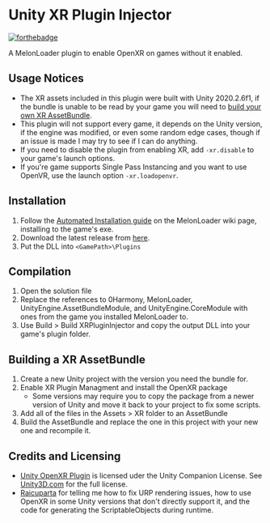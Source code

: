 # Unity XR Plugin Injector

[![forthebadge](https://forthebadge.com/images/badges/works-on-my-machine.svg)](https://forthebadge.com)

 A MelonLoader plugin to enable OpenXR on games without it enabled.

## Usage Notices
- The XR assets included in this plugin were built with Unity 2020.2.6f1, if the bundle is unable to be read by your game you will need to [build your own XR AssetBundle](#building-a-xr-assetbundle).
- This plugin will not support every game, it depends on the Unity version, if the engine was modified, or even some random edge cases, though if an issue is made I may try to see if I can do anything.
- If you need to disable the plugin from enabling XR, add `-xr.disable` to your game's launch options.
- If you're game supports Single Pass Instancing and you want to use OpenVR, use the launch option `-xr.loadopenvr`.

## Installation
1. Follow the [Automated Installation guide](https://melonwiki.xyz/#/?id=automated-installation) on the MelonLoader wiki page, installing to the game's exe.
2. Download the latest release from [here](https://github.com/TrevTV/Unity-XRPluginInjector/releases/latest).
3. Put the DLL into `<GamePath>\Plugins`

## Compilation
1. Open the solution file
2. Replace the references to 0Harmony, MelonLoader, UnityEngine.AssetBundleModule, and UnityEngine.CoreModule with ones from the game you installed MelonLoader to.
3. Use Build > Build XRPluginInjector and copy the output DLL into your game's plugin folder.

## Building a XR AssetBundle
1. Create a new Unity project with the version you need the bundle for.
2. Enable XR Plugin Managment and install the OpenXR package
   - Some versions may require you to copy the package from a newer version of Unity and move it back to your project to fix some scripts.
3. Add all of the files in the Assets > XR folder to an AssetBundle
4. Build the AssetBundle and replace the one in this project with your new one and recompile it.

## Credits and Licensing
- [Unity OpenXR Plugin](https://docs.unity3d.com/Packages/com.unity.xr.openxr@1.4/manual/index.html) is licensed uder the Unity Companion License. See [Unity3D.com](https://unity3d.com/legal/licenses/Unity_Companion_License) for the full license.
- [Raicuparta](https://github.com/Raicuparta/) for telling me how to fix URP rendering issues, how to use OpenXR in some Unity versions that don't directly support it, and the code for generating the ScriptableObjects during runtime.
